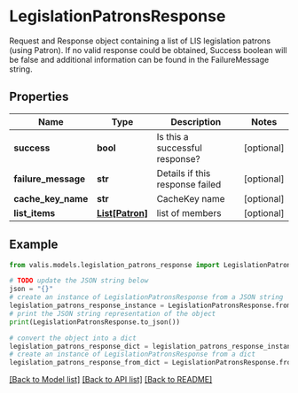# LegislationPatronsResponse

Request and Response object containing a list of LIS legislation patrons (using Patron).   If no valid response could be obtained, Success boolean will be false and additional information   can be found in the FailureMessage string.

## Properties

Name | Type | Description | Notes
------------ | ------------- | ------------- | -------------
**success** | **bool** | Is this a successful response? | [optional] 
**failure_message** | **str** | Details if this response failed | [optional] 
**cache_key_name** | **str** | CacheKey name | [optional] 
**list_items** | [**List[Patron]**](Patron.md) | list of members | [optional] 

## Example

```python
from valis.models.legislation_patrons_response import LegislationPatronsResponse

# TODO update the JSON string below
json = "{}"
# create an instance of LegislationPatronsResponse from a JSON string
legislation_patrons_response_instance = LegislationPatronsResponse.from_json(json)
# print the JSON string representation of the object
print(LegislationPatronsResponse.to_json())

# convert the object into a dict
legislation_patrons_response_dict = legislation_patrons_response_instance.to_dict()
# create an instance of LegislationPatronsResponse from a dict
legislation_patrons_response_from_dict = LegislationPatronsResponse.from_dict(legislation_patrons_response_dict)
```
[[Back to Model list]](../README.md#documentation-for-models) [[Back to API list]](../README.md#documentation-for-api-endpoints) [[Back to README]](../README.md)


